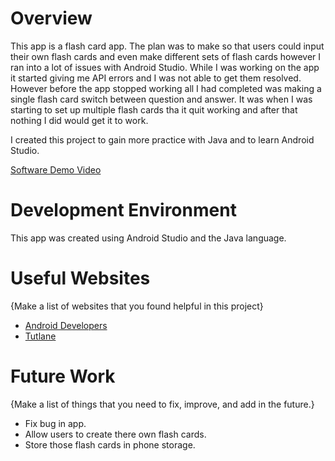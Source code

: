 # Overview

This app is a flash card app. The plan was to make so that users could input their own flash cards and even make different sets of flash cards however I ran into a lot of issues with Android Studio. While I was working on the app it started giving me API errors and I was not able to get them resolved. However before the app stopped working all I had completed was making a single flash card switch between question and answer. It was when I was starting to set up multiple flash cards tha it quit working and after that nothing I did would get it to work. 

I created this project to gain more practice with Java and to learn Android Studio. 

[Software Demo Video](http://youtube.link.goes.here)

# Development Environment

This app was created using Android Studio and the Java language.

# Useful Websites

{Make a list of websites that you found helpful in this project}
* [Android Developers](https://developer.android.com/develop/)
* [Tutlane](https://www.tutlane.com/tutorial/android/)

# Future Work

{Make a list of things that you need to fix, improve, and add in the future.}
* Fix bug in app.
* Allow users to create there own flash cards.
* Store those flash cards in phone storage.